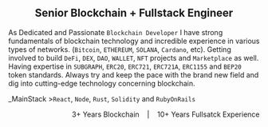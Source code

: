<h2 align="center">Senior Blockchain + Fullstack Engineer</h2>

As Dedicated and Passionate `Blockchain Developer` I have strong fundamentals of blockchain technology and incredible experience in various types of networks. (`Bitcoin`, `ETHEREUM`, `SOLANA`, `Cardano`, etc). Getting involved to build `DeFi`, `DEX`, `DAO`, `WALLET`, `NFT` projects and `Marketplace` as well. Having expertise in `SUBGRAPH`, `ERC20`, `ERC721`, `ERC721A`, `ERC1155` and `BEP20` token standards. Always try and keep the pace with the brand new field and dig into cutting-edge technology concerning blockchain.

_MainStack >`React`, `Node`, `Rust`, `Solidity` and `RubyOnRails`

<p align="right">3+ Years Blockchain &nbsp;&nbsp; | &nbsp;&nbsp; 10+ Years Fullsatck Experience</p>
